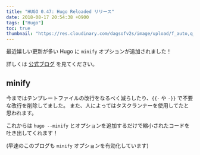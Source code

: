 ```yaml
---
title: "HUGO 0.47: Hugo Reloaded リリース"
date: 2018-08-17 20:54:38 +0900
tags: ["Hugo"]
toc: true
thumbnail: "https://res.cloudinary.com/dagsofv2s/image/upload/f_auto,q_auto:good/blog/thumbnail/hugo-reloaded"
---
```

最近嬉しい更新が多い Hugo に `minify` オプションが追加されました！

詳しくは [公式ブログ](https://gohugo.io/news/0.47-relnotes/) を見てください。

## minify
今まではテンプレートファイルの改行をなるべく減らしたり、`{{-` や `-}}` で不要な改行を削除してました。
また、人によってはタスクランナーを使用してたと思われます。

これからは `hugo --minify` とオプションを追加するだけで縮小されたコードを吐き出してくれます！

(早速のこのブログも `minify` オプションを有効化しています)

